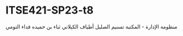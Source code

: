 # ITSE421-SP23-t8
منظومة الإدارة - المكتبة
تسنيم الصليل
 أطياف الكيلاني
 ثناء بن حميده
 فداء التومي
